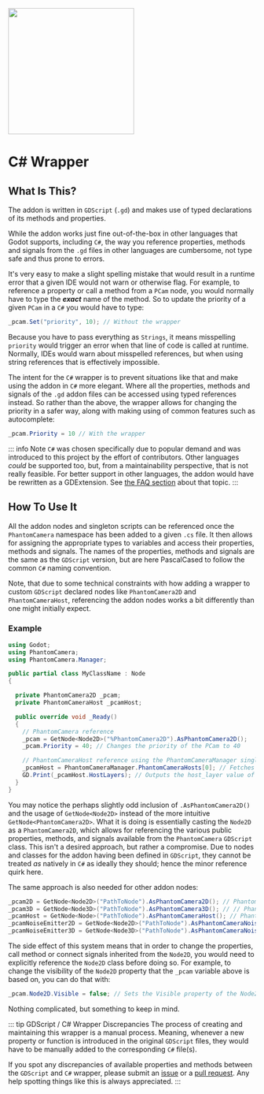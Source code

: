 <img src="/assets/icons/csharp-wrapper.svg" height="256" width="256"/>


# C# Wrapper

## What Is This?
The addon is written in `GDScript` (`.gd`) and makes use of typed declarations of its methods and properties.

While the addon works just fine out-of-the-box in other languages that Godot supports, including `C#`, the way you reference properties, methods and signals from the `.gd` files in other languages are cumbersome, not type safe and thus prone to errors.

It's very easy to make a slight spelling mistake that would result in a runtime error that a given IDE would not warn or otherwise flag. For example, to reference a property or call a method from a `PCam` node, you would normally have to type the _**exact**_ name of the method. So to update the priority of a given `PCam` in a `C#` you would have to type:

```csharp
_pcam.Set("priority", 10); // Without the wrapper
```
Because you have to pass everything as `Strings`, it means misspelling `priority` would trigger an error when that line of code is called at runtime. Normally, IDEs would warn about misspelled references, but when using string references that is effectively impossible.

The intent for the `C#` wrapper is to prevent situations like that and make using the addon in `C#` more elegant. Where all the properties, methods and signals of the `.gd` addon files can be accessed using typed references instead. So rather than the above, the wrapper allows for changing the priority in a safer way, along with making using of common features such as autocomplete:

```csharp
_pcam.Priority = 10 // With the wrapper
```

::: info Note
`C#` was chosen specifically due to popular demand and was introduced to this project by the effort of contributors. Other languages _could_ be supported too, but, from a maintainability perspective, that is not really feasible. For better support in other languages, the addon would have be rewritten as a GDExtension. See [the FAQ section](/support/faq#has-rewriting-it-as-an-gdextension-been-considered) about that topic.
:::

## How To Use It
All the addon nodes and singleton scripts can be referenced once the `PhantomCamera` namespace has been added to a given `.cs` file. It then allows for assigning the appropriate types to variables and access their properties, methods and signals. The names of the properties, methods and signals are the same as the `GDScript` version, but are here PascalCased to follow the common `C#` naming convention.

Note, that due to some technical constraints with how adding a wrapper to custom `GDScript` declared nodes like `PhantomCamera2D` and `PhantomCameraHost`, referencing the addon nodes works a bit differently than one might initially expect.

### Example
```csharp
using Godot;
using PhantomCamera;
using PhantomCamera.Manager;

public partial class MyClassName : Node
{

  private PhantomCamera2D _pcam;
  private PhantomCameraHost _pcamHost;

  public override void _Ready()
  {
    // PhantomCamera reference
    _pcam = GetNode<Node2D>("%PhantomCamera2D").AsPhantomCamera2D();
    _pcam.Priority = 40; // Changes the priority of the PCam to 40

    // PhantomCameraHost reference using the PhantomCameraManager singleton
    _pcamHost = PhantomCameraManager.PhantomCameraHosts[0]; // Fetches the first PCamHost through the PCamManager singleton
    GD.Print(_pcamHost.HostLayers); // Outputs the host_layer value of the PCamHost
  }
}
```


You may notice the perhaps slightly odd inclusion of `.AsPhantomCamera2D()` and the usage of `GetNode<Node2D>` instead of the more intuitive `GetNode<PhantomCamera2D>`. What it is doing is essentially casting the `Node2D` as a `PhantomCamera2D`, which allows for referencing the various public properties, methods, and signals available from the `PhantomCamera` `GDScript` class. This isn't a desired approach, but rather a compromise. Due to nodes and classes for the addon having been defined in `GDScript`, they cannot be treated _as_ natively in `C#` as ideally they should; hence the minor reference quirk here.

The same approach is also needed for other addon nodes:
```csharp
_pcam2D = GetNode<Node2D>("PathToNode").AsPhantomCamera2D(); // PhantomCamera2D
_pcam3D = GetNode<Node3D>("PathToNode").AsPhantomCamera3D(); // // PhantomCamera3D
_pcamHost = GetNode<Node>("PathToNode").AsPhantomCameraHost(); // PhantomCameraHost
_pcamNoiseEmitter2D = GetNode<Node2D>("PathToNode").AsPhantomCameraNoiseEmitter2D(); // PhantomCameraNoiseEmitter2D
_pcamNoiseEmitter3D = GetNode<Node3D>("PathToNode").AsPhantomCameraNoiseEmitter3D(); // PhantomCameraNoiseEmitter3D
```
The side effect of this system means that in order to change the properties, call method or connect signals inherited from the `Node2D`, you would need to explicitly reference the `Node2D` class before doing so.
For example, to change the visibility of the `Node2D` property that the `_pcam` variable above is based on, you can do that with:

```csharp
_pcam.Node2D.Visible = false; // Sets the Visible property of the Node2D class to false
```

Nothing complicated, but something to keep in mind.


::: tip GDScript / C# Wrapper Discrepancies
The process of creating and maintaining this wrapper is a manual process. Meaning, whenever a new property or function is introduced in the original `GDScript` files, they would have to be manually added to the corresponding `C#` file(s).

If you spot any discrepancies of available properties and methods between the `GDScript` and `C#` wrapper, please submit an [issue](https://github.com/ramokz/phantom-camera/issues/new?template=bug_report.yml) or a [pull request](https://github.com/ramokz/phantom-camera/pulls). Any help spotting things like this is always appreciated.
:::
